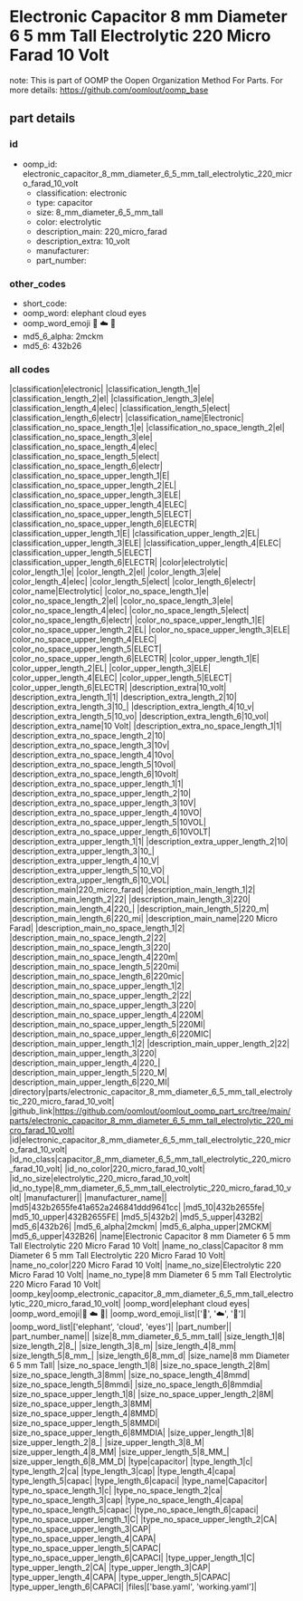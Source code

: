 # Electronic Capacitor 8 mm Diameter 6 5 mm Tall Electrolytic 220 Micro Farad 10 Volt  

note: This is part of OOMP the Oopen Organization Method For Parts. For more details: https://github.com/oomlout/oomp_base

##  part details





### id
* oomp_id: electronic_capacitor_8_mm_diameter_6_5_mm_tall_electrolytic_220_micro_farad_10_volt
  * classification: electronic
  * type: capacitor
  * size: 8_mm_diameter_6_5_mm_tall
  * color: electrolytic
  * description_main: 220_micro_farad
  * description_extra: 10_volt
  * manufacturer: 
  * part_number: 

### other_codes
* short_code: 
* oomp_word: elephant cloud eyes
* oomp_word_emoji :elephant: :cloud: :eyes:
* md5_6_alpha: 2mckm
* md5_6: 432b26

### all codes 
|classification|electronic|
|classification_length_1|e|
|classification_length_2|el|
|classification_length_3|ele|
|classification_length_4|elec|
|classification_length_5|elect|
|classification_length_6|electr|
|classification_name|Electronic|
|classification_no_space_length_1|e|
|classification_no_space_length_2|el|
|classification_no_space_length_3|ele|
|classification_no_space_length_4|elec|
|classification_no_space_length_5|elect|
|classification_no_space_length_6|electr|
|classification_no_space_upper_length_1|E|
|classification_no_space_upper_length_2|EL|
|classification_no_space_upper_length_3|ELE|
|classification_no_space_upper_length_4|ELEC|
|classification_no_space_upper_length_5|ELECT|
|classification_no_space_upper_length_6|ELECTR|
|classification_upper_length_1|E|
|classification_upper_length_2|EL|
|classification_upper_length_3|ELE|
|classification_upper_length_4|ELEC|
|classification_upper_length_5|ELECT|
|classification_upper_length_6|ELECTR|
|color|electrolytic|
|color_length_1|e|
|color_length_2|el|
|color_length_3|ele|
|color_length_4|elec|
|color_length_5|elect|
|color_length_6|electr|
|color_name|Electrolytic|
|color_no_space_length_1|e|
|color_no_space_length_2|el|
|color_no_space_length_3|ele|
|color_no_space_length_4|elec|
|color_no_space_length_5|elect|
|color_no_space_length_6|electr|
|color_no_space_upper_length_1|E|
|color_no_space_upper_length_2|EL|
|color_no_space_upper_length_3|ELE|
|color_no_space_upper_length_4|ELEC|
|color_no_space_upper_length_5|ELECT|
|color_no_space_upper_length_6|ELECTR|
|color_upper_length_1|E|
|color_upper_length_2|EL|
|color_upper_length_3|ELE|
|color_upper_length_4|ELEC|
|color_upper_length_5|ELECT|
|color_upper_length_6|ELECTR|
|description_extra|10_volt|
|description_extra_length_1|1|
|description_extra_length_2|10|
|description_extra_length_3|10_|
|description_extra_length_4|10_v|
|description_extra_length_5|10_vo|
|description_extra_length_6|10_vol|
|description_extra_name|10 Volt|
|description_extra_no_space_length_1|1|
|description_extra_no_space_length_2|10|
|description_extra_no_space_length_3|10v|
|description_extra_no_space_length_4|10vo|
|description_extra_no_space_length_5|10vol|
|description_extra_no_space_length_6|10volt|
|description_extra_no_space_upper_length_1|1|
|description_extra_no_space_upper_length_2|10|
|description_extra_no_space_upper_length_3|10V|
|description_extra_no_space_upper_length_4|10VO|
|description_extra_no_space_upper_length_5|10VOL|
|description_extra_no_space_upper_length_6|10VOLT|
|description_extra_upper_length_1|1|
|description_extra_upper_length_2|10|
|description_extra_upper_length_3|10_|
|description_extra_upper_length_4|10_V|
|description_extra_upper_length_5|10_VO|
|description_extra_upper_length_6|10_VOL|
|description_main|220_micro_farad|
|description_main_length_1|2|
|description_main_length_2|22|
|description_main_length_3|220|
|description_main_length_4|220_|
|description_main_length_5|220_m|
|description_main_length_6|220_mi|
|description_main_name|220 Micro Farad|
|description_main_no_space_length_1|2|
|description_main_no_space_length_2|22|
|description_main_no_space_length_3|220|
|description_main_no_space_length_4|220m|
|description_main_no_space_length_5|220mi|
|description_main_no_space_length_6|220mic|
|description_main_no_space_upper_length_1|2|
|description_main_no_space_upper_length_2|22|
|description_main_no_space_upper_length_3|220|
|description_main_no_space_upper_length_4|220M|
|description_main_no_space_upper_length_5|220MI|
|description_main_no_space_upper_length_6|220MIC|
|description_main_upper_length_1|2|
|description_main_upper_length_2|22|
|description_main_upper_length_3|220|
|description_main_upper_length_4|220_|
|description_main_upper_length_5|220_M|
|description_main_upper_length_6|220_MI|
|directory|parts/electronic_capacitor_8_mm_diameter_6_5_mm_tall_electrolytic_220_micro_farad_10_volt|
|github_link|https://github.com/oomlout/oomlout_oomp_part_src/tree/main/parts/electronic_capacitor_8_mm_diameter_6_5_mm_tall_electrolytic_220_micro_farad_10_volt|
|id|electronic_capacitor_8_mm_diameter_6_5_mm_tall_electrolytic_220_micro_farad_10_volt|
|id_no_class|capacitor_8_mm_diameter_6_5_mm_tall_electrolytic_220_micro_farad_10_volt|
|id_no_color|220_micro_farad_10_volt|
|id_no_size|electrolytic_220_micro_farad_10_volt|
|id_no_type|8_mm_diameter_6_5_mm_tall_electrolytic_220_micro_farad_10_volt|
|manufacturer||
|manufacturer_name||
|md5|432b2655fe41a652a246841ddd9641cc|
|md5_10|432b2655fe|
|md5_10_upper|432B2655FE|
|md5_5|432b2|
|md5_5_upper|432B2|
|md5_6|432b26|
|md5_6_alpha|2mckm|
|md5_6_alpha_upper|2MCKM|
|md5_6_upper|432B26|
|name|Electronic Capacitor 8 mm Diameter 6 5 mm Tall Electrolytic 220 Micro Farad 10 Volt|
|name_no_class|Capacitor 8 mm Diameter 6 5 mm Tall Electrolytic 220 Micro Farad 10 Volt|
|name_no_color|220 Micro Farad 10 Volt|
|name_no_size|Electrolytic 220 Micro Farad 10 Volt|
|name_no_type|8 mm Diameter 6 5 mm Tall Electrolytic 220 Micro Farad 10 Volt|
|oomp_key|oomp_electronic_capacitor_8_mm_diameter_6_5_mm_tall_electrolytic_220_micro_farad_10_volt|
|oomp_word|elephant cloud eyes|
|oomp_word_emoji|:elephant: :cloud: :eyes:|
|oomp_word_emoji_list|[':elephant:', ':cloud:', ':eyes:']|
|oomp_word_list|['elephant', 'cloud', 'eyes']|
|part_number||
|part_number_name||
|size|8_mm_diameter_6_5_mm_tall|
|size_length_1|8|
|size_length_2|8_|
|size_length_3|8_m|
|size_length_4|8_mm|
|size_length_5|8_mm_|
|size_length_6|8_mm_d|
|size_name|8 mm Diameter 6 5 mm Tall|
|size_no_space_length_1|8|
|size_no_space_length_2|8m|
|size_no_space_length_3|8mm|
|size_no_space_length_4|8mmd|
|size_no_space_length_5|8mmdi|
|size_no_space_length_6|8mmdia|
|size_no_space_upper_length_1|8|
|size_no_space_upper_length_2|8M|
|size_no_space_upper_length_3|8MM|
|size_no_space_upper_length_4|8MMD|
|size_no_space_upper_length_5|8MMDI|
|size_no_space_upper_length_6|8MMDIA|
|size_upper_length_1|8|
|size_upper_length_2|8_|
|size_upper_length_3|8_M|
|size_upper_length_4|8_MM|
|size_upper_length_5|8_MM_|
|size_upper_length_6|8_MM_D|
|type|capacitor|
|type_length_1|c|
|type_length_2|ca|
|type_length_3|cap|
|type_length_4|capa|
|type_length_5|capac|
|type_length_6|capaci|
|type_name|Capacitor|
|type_no_space_length_1|c|
|type_no_space_length_2|ca|
|type_no_space_length_3|cap|
|type_no_space_length_4|capa|
|type_no_space_length_5|capac|
|type_no_space_length_6|capaci|
|type_no_space_upper_length_1|C|
|type_no_space_upper_length_2|CA|
|type_no_space_upper_length_3|CAP|
|type_no_space_upper_length_4|CAPA|
|type_no_space_upper_length_5|CAPAC|
|type_no_space_upper_length_6|CAPACI|
|type_upper_length_1|C|
|type_upper_length_2|CA|
|type_upper_length_3|CAP|
|type_upper_length_4|CAPA|
|type_upper_length_5|CAPAC|
|type_upper_length_6|CAPACI|
|files|['base.yaml', 'working.yaml']|
